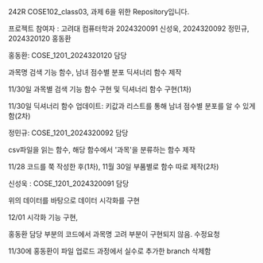 <p>242R COSE102_class03, 과제 6을 위한 Repository입니다.</p>
<p>프로젝트 참여자 : 고려대 컴퓨터학과 2024320091 신성욱, 2024320092 정민규, 2024320120 홍동환</p>

<p>홍동환: COSE_1201_2024320120 담당</p>
<p>과목명 검색 기능 함수, 남녀 점수별 분포 딕셔너리 함수 제작</p>
<p>11/30일 과목별 검색 기능 함수 구현 및 딕셔너리 함수 구현(1차)</p>
<p>11/30일 딕셔너리 함수 업데이트: 키값과 리스트를 통해 남녀 점수별 분포를 알 수 있게함(2차)</p>

<p>정민규: COSE_1201_2024320092 담당</p>
<p>csv파일을 읽는 함수, 해당 함수에서 '과목'을 분류하는 함수 제작</p>
<p>11/28 코드를 쭉 작성한 후(1차), 11월 30일 부품별로 함수 따로 제작(2차)</p>

<p>신성욱 : COSE_1201_2024320091 담당</p>
<p>위의 데이터를 바탕으로 데이터 시각화를 구현</p>
<p>12/01 시각화 기능 구현, </p>
<p>홍동환 담당 부분의 코드에서 과목명 고려 부분이 구현되지 않음. 수정요청</p>
<p>11/30에 홍동환이 파일 업로드 과정에서 실수로 추가한 branch 삭제함 </p>
